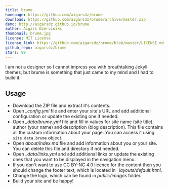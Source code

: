 ```yaml
---
title: brume
homepage: https://github.com/aigarsdz/brume
download: https://github.com/aigarsdz/brume/archive/master.zip
demo: http://aigarsdz.github.io/brume
author: Aigars Dzerviniks
thumbnail: brume.jpg
license: MIT License
license_link: https://github.com/aigarsdz/brume/blob/master/LICENSE.md
github_repo: aigarsdz/brume
stars: 89
---
```


I am not a designer so I cannot impress you with breathtaking Jekyll
themes, but brume is something that just came to my mind and I had to
build it.

## Usage

- Download the ZIP file and extract it's contents.
- Open *_config.yml* file and enter your site's URL and add additional
  configuration or update the existing one if needed.
- Open *_data/brume.yml* file and fill in values for site name (site
  title), author (your name) and description (blog description). This
  file contains all the custom information about your page. You can
  access it using `site.data.brume` object.
- Open *about/index.md* file and add information about you or your
  site. You can delete this file and directory if not needed.
- Open *_data/links.yml* and add additional links or update the
  existing ones that you want to be displayed in the navigation menu.
- If you don't want to use CC BY-NC 4.0 licence for the content then
  you should change the footer text, which is located in
  *_layouts/default.html*.
- Change the logo, which can be found in *public/images* folder.
- Build your site and be happy!
